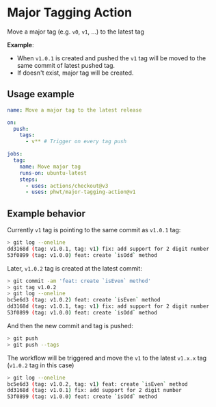 # Major Tagging Action

Move a major tag (e.g. `v0`, `v1`, ...) to the latest tag

**Example**:

- When `v1.0.1` is created and pushed the `v1` tag will be moved to the same commit of latest pushed tag.
- If doesn't exist, major tag will be created.

## Usage example

```yml
name: Move a major tag to the latest release

on:
  push:
    tags:
      - v** # Trigger on every tag push

jobs:
  tag:
    name: Move major tag
    runs-on: ubuntu-latest
    steps:
      - uses: actions/checkout@v3
      - uses: phwt/major-tagging-action@v1
```

## Example behavior

Currently `v1` tag is pointing to the same commit as `v1.0.1` tag:

```bash
> git log --oneline
dd3168d (tag: v1.0.1, tag: v1) fix: add support for 2 digit number
53f0899 (tag: v1.0.0) feat: create `isOdd` method
```

Later, `v1.0.2` tag is created at the latest commit:

```bash
> git commit -am 'feat: create `isEven` method'
> git tag v1.0.2
> git log --oneline
bc5e6d3 (tag: v1.0.2) feat: create `isEven` method
dd3168d (tag: v1.0.1, tag: v1) fix: add support for 2 digit number
53f0899 (tag: v1.0.0) feat: create `isOdd` method
```

And then the new commit and tag is pushed:

```bash
> git push
> git push --tags
```

The workflow will be triggered and move the `v1` to the latest `v1.x.x` tag (`v1.0.2` tag in this case)

```bash
> git log --oneline
bc5e6d3 (tag: v1.0.2, tag: v1) feat: create `isEven` method
dd3168d (tag: v1.0.1) fix: add support for 2 digit number
53f0899 (tag: v1.0.0) feat: create `isOdd` method
```
